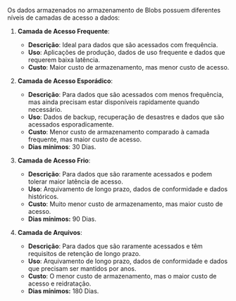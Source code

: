 
Os dados armazenados no armazenamento de Blobs possuem diferentes níveis de camadas de acesso a dados:

1. **Camada de Acesso Frequente**:
    
    - **Descrição**: Ideal para dados que são acessados com frequência.
    - **Uso**: Aplicações de produção, dados de uso frequente e dados que requerem baixa latência.
    - **Custo**: Maior custo de armazenamento, mas menor custo de acesso.
    
1. **Camada de Acesso Esporádico**:
    - **Descrição**: Para dados que são acessados com menos frequência, mas ainda precisam estar disponíveis rapidamente quando necessário.
    - **Uso**: Dados de backup, recuperação de desastres e dados que são acessados esporadicamente.
    - **Custo**: Menor custo de armazenamento comparado à camada frequente, mas maior custo de acesso.
    - **Dias mínimos**: 30 Dias.
    
1. **Camada de Acesso Frio**:
    - **Descrição**: Para dados que são raramente acessados e podem tolerar maior latência de acesso.
    - **Uso**: Arquivamento de longo prazo, dados de conformidade e dados históricos.
    - **Custo**: Muito menor custo de armazenamento, mas maior custo de acesso.
    - **Dias mínimos:** 90 Dias.
    
1. **Camada de Arquivos**:
    - **Descrição**: Para dados que são raramente acessados e têm requisitos de retenção de longo prazo.
    - **Uso**: Arquivamento de longo prazo, dados de conformidade e dados que precisam ser mantidos por anos.
    - **Custo**: O menor custo de armazenamento, mas o maior custo de acesso e reidratação.
    - **Dias mínimos:** 180 Dias.


